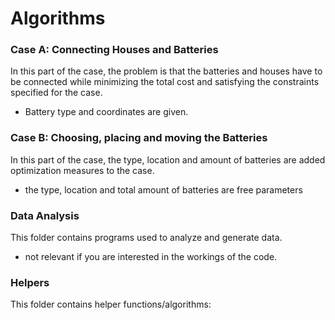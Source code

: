 # Algorithms

### Case A: Connecting Houses and Batteries

In this part of the case, the problem is that the batteries and houses have to be connected while minimizing the total cost and satisfying the constraints specified for the case.
- Battery type and coordinates are given.

### Case B: Choosing, placing and moving the Batteries

In this part of the case, the type, location and amount of batteries are added optimization measures to the case.
- the type, location and total amount of batteries are free parameters

### Data Analysis

This folder contains programs used to analyze and generate data.
- not relevant if you are interested in the workings of the code.

### Helpers

This folder contains helper functions/algorithms:
